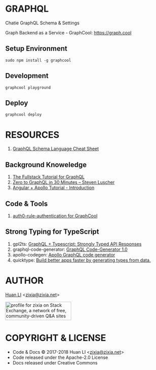 # GRAPHQL
Chatie GraphQL Schema &amp; Settings

Graph Backend as a Service - GraphCool: https://graph.cool

## Setup Environment

```shell
sudo npm install -g graphcool
```

## Development

```shell
graphcool playground
```

## Deploy

```shell
graphcool deploy
```

# RESOURCES

1. [GraphQL Schema Language Cheat Sheet](https://github.com/sogko/graphql-schema-language-cheat-sheet)

## Background Knoweledge

1. [The Fullstack Tutorial for GraphQL](https://www.howtographql.com)
1. [Zero to GraphQL in 30 Minutes – Steven Luscher](https://www.youtube.com/watch?v=UBGzsb2UkeY)
1. [Angular + Apollo Tutorial - Introduction](https://www.howtographql.com/angular-apollo/0-introduction/)

## Code & Tools

1. [auth0-rule-authentication for GraphCool](https://github.com/kbrandwijk/functions/tree/a55a744adf2b3d10094d0d4fe0d4b3469fd1b370/authentication/auth0-rule-authentication)

## Strong Typing for TypeScript

1. gpl2ts: [GraphQL + Typescript: Strongly Typed API Responses](https://medium.com/@brettjurgens/graphql-typescript-strongly-typed-api-responses-f8aea1e81b93)
1. graphql-code-generator: [GraphQL Code-Generator 1.0](https://medium.com/@dotansimha/graphql-code-generator-a34e3785e6fb)
1. apollo-codegen: [Apollo GraphQL code generator](https://github.com/apollographql/apollo-codegen)
1. quicktype: [Build better apps faster by generating types from data.](https://quicktype.io)

# AUTHOR

[Huan LI](http://linkedin.com/in/zixia) \<zixia@zixia.net\>

<a href="https://stackexchange.com/users/265499">
  <img src="https://stackexchange.com/users/flair/265499.png" width="208" height="58" alt="profile for zixia on Stack Exchange, a network of free, community-driven Q&amp;A sites" title="profile for zixia on Stack Exchange, a network of free, community-driven Q&amp;A sites">
</a>

# COPYRIGHT & LICENSE

* Code & Docs © 2017-2018 Huan LI \<zixia@zixia.net\>
* Code released under the Apache-2.0 License
* Docs released under Creative Commons
